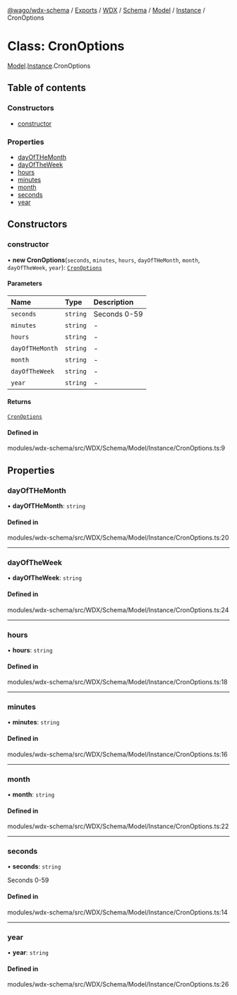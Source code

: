 [@wago/wdx-schema](../README.md) / [Exports](../modules.md) / [WDX](../modules/WDX.md) / [Schema](../modules/WDX.Schema.md) / [Model](../modules/WDX.Schema.Model.md) / [Instance](../modules/WDX.Schema.Model.Instance.md) / CronOptions

# Class: CronOptions

[Model](../modules/WDX.Schema.Model.md).[Instance](../modules/WDX.Schema.Model.Instance.md).CronOptions

## Table of contents

### Constructors

- [constructor](WDX.Schema.Model.Instance.CronOptions.md#constructor)

### Properties

- [dayOfTHeMonth](WDX.Schema.Model.Instance.CronOptions.md#dayofthemonth)
- [dayOfTheWeek](WDX.Schema.Model.Instance.CronOptions.md#dayoftheweek)
- [hours](WDX.Schema.Model.Instance.CronOptions.md#hours)
- [minutes](WDX.Schema.Model.Instance.CronOptions.md#minutes)
- [month](WDX.Schema.Model.Instance.CronOptions.md#month)
- [seconds](WDX.Schema.Model.Instance.CronOptions.md#seconds)
- [year](WDX.Schema.Model.Instance.CronOptions.md#year)

## Constructors

### constructor

• **new CronOptions**(`seconds`, `minutes`, `hours`, `dayOfTHeMonth`, `month`, `dayOfTheWeek`, `year`): [`CronOptions`](WDX.Schema.Model.Instance.CronOptions.md)

#### Parameters

| Name | Type | Description |
| :------ | :------ | :------ |
| `seconds` | `string` | Seconds 0-59 |
| `minutes` | `string` | - |
| `hours` | `string` | - |
| `dayOfTHeMonth` | `string` | - |
| `month` | `string` | - |
| `dayOfTheWeek` | `string` | - |
| `year` | `string` | - |

#### Returns

[`CronOptions`](WDX.Schema.Model.Instance.CronOptions.md)

#### Defined in

modules/wdx-schema/src/WDX/Schema/Model/Instance/CronOptions.ts:9

## Properties

### dayOfTHeMonth

• **dayOfTHeMonth**: `string`

#### Defined in

modules/wdx-schema/src/WDX/Schema/Model/Instance/CronOptions.ts:20

___

### dayOfTheWeek

• **dayOfTheWeek**: `string`

#### Defined in

modules/wdx-schema/src/WDX/Schema/Model/Instance/CronOptions.ts:24

___

### hours

• **hours**: `string`

#### Defined in

modules/wdx-schema/src/WDX/Schema/Model/Instance/CronOptions.ts:18

___

### minutes

• **minutes**: `string`

#### Defined in

modules/wdx-schema/src/WDX/Schema/Model/Instance/CronOptions.ts:16

___

### month

• **month**: `string`

#### Defined in

modules/wdx-schema/src/WDX/Schema/Model/Instance/CronOptions.ts:22

___

### seconds

• **seconds**: `string`

Seconds 0-59

#### Defined in

modules/wdx-schema/src/WDX/Schema/Model/Instance/CronOptions.ts:14

___

### year

• **year**: `string`

#### Defined in

modules/wdx-schema/src/WDX/Schema/Model/Instance/CronOptions.ts:26
